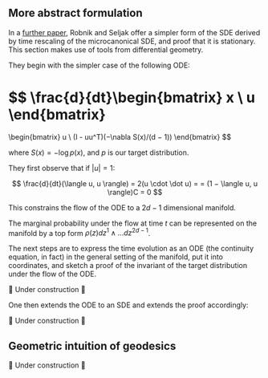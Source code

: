 ## More abstract formulation

In a [further paper](https://arxiv.org/pdf/2303.18221.pdf), Robnik and Seljak offer a simpler form of the SDE derived by time rescaling of the microcanonical SDE, and proof that it is stationary. This section makes use of tools from differential geometry.

They begin with the simpler case of the following ODE:

$$
\frac{d}{dt}\begin{bmatrix}
x \\
u
\end{bmatrix}
=
\begin{bmatrix}
u \\
(I - uu^T)(−\nabla S(x)/(d − 1))
\end{bmatrix}
$$

where $S(x) = -\log p(x)$, and $p$ is our target distribution.

They first observe that if $|u|=1$:

$$
\frac{d}{dt}(\langle u, u \rangle) = 2(u \cdot \dot u) = = (1 − \langle u, u \rangle)C = 0
$$

This constrains the flow of the ODE to a $2d-1$ dimensional manifold.

The marginal probability under the flow at time $t$ can be represented on the manifold by a top form $\rho(z)dz^1\wedge ...dz^{2d-1}$.

The next steps are to express the time evolution as an ODE (the continuity equation, in fact) in the general setting of the manifold, put it into coordinates, and sketch a proof of the invariant of the target distribution under the flow of the ODE.

🚧 Under construction 🚧

One then extends the ODE to an SDE and extends the proof accordingly:

🚧 Under construction 🚧

## Geometric intuition of geodesics

🚧 Under construction 🚧

